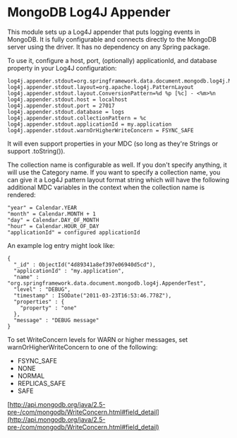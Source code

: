 # MongoDB Log4J Appender

This module sets up a Log4J appender that puts logging events in MongoDB. It is fully configurable
and connects directly to the MongoDB server using the driver. It has no dependency on any Spring package.

To use it, configure a host, port, (optionally) applicationId, and database property in your Log4J configuration:

    log4j.appender.stdout=org.springframework.data.document.mongodb.log4j.MongoLog4jAppender
    log4j.appender.stdout.layout=org.apache.log4j.PatternLayout
    log4j.appender.stdout.layout.ConversionPattern=%d %p [%c] - <%m>%n
    log4j.appender.stdout.host = localhost
    log4j.appender.stdout.port = 27017
    log4j.appender.stdout.database = logs
    log4j.appender.stdout.collectionPattern = %c
    log4j.appender.stdout.applicationId = my.application
    log4j.appender.stdout.warnOrHigherWriteConcern = FSYNC_SAFE

It will even support properties in your MDC (so long as they're Strings or support .toString()).

The collection name is configurable as well. If you don't specify anything, it will use the Category name.
If you want to specify a collection name, you can give it a Log4J pattern layout format string which will have
the following additional MDC variables in the context when the collection name is rendered:

    "year" = Calendar.YEAR
    "month" = Calendar.MONTH + 1
    "day" = Calendar.DAY_OF_MONTH
    "hour" = Calendar.HOUR_OF_DAY
    "applicationId" = configured applicationId

An example log entry might look like:

    {
      "_id" : ObjectId("4d89341a8ef397e06940d5cd"),
      "applicationId" : "my.application",
      "name" : "org.springframework.data.document.mongodb.log4j.AppenderTest",
      "level" : "DEBUG",
      "timestamp" : ISODate("2011-03-23T16:53:46.778Z"),
      "properties" : {
        "property" : "one"
      },
      "message" : "DEBUG message"
    }

To set WriteConcern levels for WARN or higher messages, set warnOrHigherWriteConcern to one of the following:

* FSYNC_SAFE
* NONE
* NORMAL
* REPLICAS_SAFE
* SAFE

[http://api.mongodb.org/java/2.5-pre-/com/mongodb/WriteConcern.html#field_detail](http://api.mongodb.org/java/2.5-pre-/com/mongodb/WriteConcern.html#field_detail)